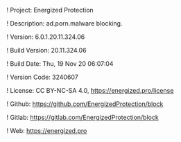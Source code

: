 ! Project: Energized Protection

! Description: ad.porn.malware blocking.

! Version: 6.0.1.20.11.324.06

! Build Version: 20.11.324.06

! Build Date: Thu, 19 Nov 20 06:07:04

! Version Code: 3240607

! License: CC BY-NC-SA 4.0, https://energized.pro/license

! Github: https://github.com/EnergizedProtection/block

! Gitlab: https://gitlab.com/EnergizedProtection/block


! Web: https://energized.pro
